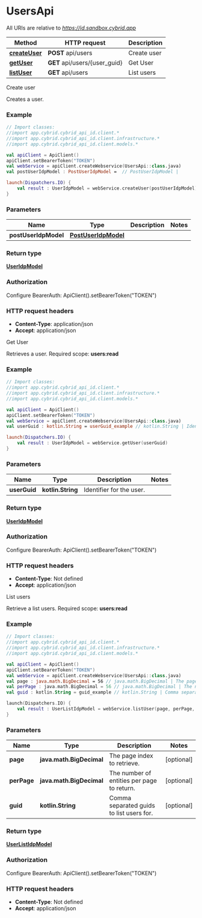 # UsersApi

All URIs are relative to *https://id.sandbox.cybrid.app*

Method | HTTP request | Description
------------- | ------------- | -------------
[**createUser**](UsersApi.md#createUser) | **POST** api/users | Create user
[**getUser**](UsersApi.md#getUser) | **GET** api/users/{user_guid} | Get User
[**listUser**](UsersApi.md#listUser) | **GET** api/users | List users



Create user

Creates a user.  

### Example
```kotlin
// Import classes:
//import app.cybrid.cybrid_api_id.client.*
//import app.cybrid.cybrid_api_id.client.infrastructure.*
//import app.cybrid.cybrid_api_id.client.models.*

val apiClient = ApiClient()
apiClient.setBearerToken("TOKEN")
val webService = apiClient.createWebservice(UsersApi::class.java)
val postUserIdpModel : PostUserIdpModel =  // PostUserIdpModel | 

launch(Dispatchers.IO) {
    val result : UserIdpModel = webService.createUser(postUserIdpModel)
}
```

### Parameters

Name | Type | Description  | Notes
------------- | ------------- | ------------- | -------------
 **postUserIdpModel** | [**PostUserIdpModel**](PostUserIdpModel.md)|  |

### Return type

[**UserIdpModel**](UserIdpModel.md)

### Authorization


Configure BearerAuth:
    ApiClient().setBearerToken("TOKEN")

### HTTP request headers

 - **Content-Type**: application/json
 - **Accept**: application/json


Get User

Retrieves a user.  Required scope: **users:read**

### Example
```kotlin
// Import classes:
//import app.cybrid.cybrid_api_id.client.*
//import app.cybrid.cybrid_api_id.client.infrastructure.*
//import app.cybrid.cybrid_api_id.client.models.*

val apiClient = ApiClient()
apiClient.setBearerToken("TOKEN")
val webService = apiClient.createWebservice(UsersApi::class.java)
val userGuid : kotlin.String = userGuid_example // kotlin.String | Identifier for the user.

launch(Dispatchers.IO) {
    val result : UserIdpModel = webService.getUser(userGuid)
}
```

### Parameters

Name | Type | Description  | Notes
------------- | ------------- | ------------- | -------------
 **userGuid** | **kotlin.String**| Identifier for the user. |

### Return type

[**UserIdpModel**](UserIdpModel.md)

### Authorization


Configure BearerAuth:
    ApiClient().setBearerToken("TOKEN")

### HTTP request headers

 - **Content-Type**: Not defined
 - **Accept**: application/json


List users

Retrieve a list users.  Required scope: **users:read**

### Example
```kotlin
// Import classes:
//import app.cybrid.cybrid_api_id.client.*
//import app.cybrid.cybrid_api_id.client.infrastructure.*
//import app.cybrid.cybrid_api_id.client.models.*

val apiClient = ApiClient()
apiClient.setBearerToken("TOKEN")
val webService = apiClient.createWebservice(UsersApi::class.java)
val page : java.math.BigDecimal = 56 // java.math.BigDecimal | The page index to retrieve.
val perPage : java.math.BigDecimal = 56 // java.math.BigDecimal | The number of entities per page to return.
val guid : kotlin.String = guid_example // kotlin.String | Comma separated guids to list users for.

launch(Dispatchers.IO) {
    val result : UserListIdpModel = webService.listUser(page, perPage, guid)
}
```

### Parameters

Name | Type | Description  | Notes
------------- | ------------- | ------------- | -------------
 **page** | **java.math.BigDecimal**| The page index to retrieve. | [optional]
 **perPage** | **java.math.BigDecimal**| The number of entities per page to return. | [optional]
 **guid** | **kotlin.String**| Comma separated guids to list users for. | [optional]

### Return type

[**UserListIdpModel**](UserListIdpModel.md)

### Authorization


Configure BearerAuth:
    ApiClient().setBearerToken("TOKEN")

### HTTP request headers

 - **Content-Type**: Not defined
 - **Accept**: application/json

